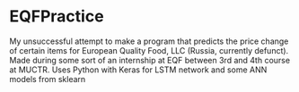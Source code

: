 # EQFPractice
My unsuccessful attempt to make a program that predicts the price change of certain items for European Quality Food, LLC (Russia, currently defunct).
Made during some sort of an internship at EQF between 3rd and 4th course at MUCTR. Uses Python with Keras for LSTM network and some ANN models from sklearn

